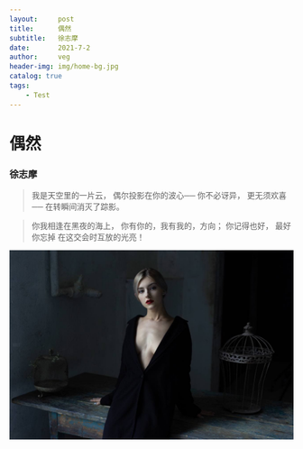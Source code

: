 ```yaml
---
layout:     post
title:      偶然
subtitle:   徐志摩
date:       2021-7-2
author:     veg
header-img: img/home-bg.jpg
catalog: true
tags:
    - Test
---
```


# 偶然
### 徐志摩
>我是天空里的一片云，
>偶尔投影在你的波心──
>你不必讶异，
>更无须欢喜──
>在转瞬间消灭了踪影。

>你我相逢在黑夜的海上，
>你有你的，我有我的，方向；
>你记得也好，
>最好你忘掉
>在这交会时互放的光亮！

![beauty](../img/blog_img/beauty.jpg)
